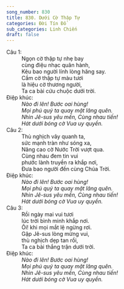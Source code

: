 ```yaml
---
song_number: 830
title: 830. Dưới Cờ Thập Tự
categories: Đời Tín Đồ
sub_categories: Linh Chiến
draft: false
---
```

<dl><dt>Câu 1:</dt><dd data-verse="1">Ngọn cờ thập tự nhẹ bay <br/>cùng điệu nhạc quân hành, <br/>Kêu bao người lính lòng hăng say. <br/>Cầm cờ thập tự màu tươi <br/>là hiệu cờ thương người, <br/>Ta ca bài cứu chuộc dưới trời. </dd><dt>Điệp khúc:</dt><dd data-chorus="1"><em>Nào đi lên! Bước oai hùng! <br/>Mọi phú quý ta quay mặt lãng quên. <br/>Nhìn Jê-sus yêu mến, Cùng nhau tiến! <br/>Hát dưới bóng cờ Vua uy quyền. </em></dd><dt>Câu 2:</dt><dd data-verse="2">Thù nghịch vây quanh ta, <br/>sức mạnh tràn như sóng xa, <br/>Nâng cao cờ Nước Trời vượt qua. <br/>Cùng nhau đem tin vui <br/>phước lành truyền ra khắp nơi, <br/>Ðưa bao người đến cùng Chúa Trời. </dd><dt>Điệp khúc:</dt><dd data-chorus="1"><em>Nào đi lên! Bước oai hùng! <br/>Mọi phú quý ta quay mặt lãng quên. <br/>Nhìn Jê-sus yêu mến, Cùng nhau tiến! <br/>Hát dưới bóng cờ Vua uy quyền. </em></dd><dt>Câu 3:</dt><dd data-verse="3">Rồi ngày mai vui tươi <br/>lúc trời bình minh khắp nơi. <br/>Ôi! khi mọi mắt lệ ngừng rơi. <br/>Gặp Jê-sus lòng mừng vui, <br/>thù nghịch dẹp tan rồi, <br/>Ta ca bài thắng trận dưới trời. </dd><dt>Điệp khúc:</dt><dd data-chorus="1"><em>Nào đi lên! Bước oai hùng! <br/>Mọi phú quý ta quay mặt lãng quên. <br/>Nhìn Jê-sus yêu mến, Cùng nhau tiến! <br/>Hát dưới bóng cờ Vua uy quyền. </em></dd></dl>